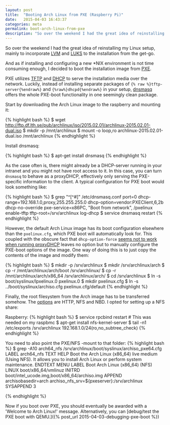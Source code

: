 ```yaml
---
layout: post
title:  "Booting Arch Linux from PXE (Raspberry Pi)"
date:   2015-04-03 16:43:37
categories: meta
permalink: boot-arch-linux-from-pxe
description: "So over the weekend I had the great idea of reinstalling my Linux setup, mainly to incorporate LVM and LUKS to the installation from the get-go. And as if installing and configuring a new *NIX environment is not time consuming enough, I decided to boot the installation image from PXE."
---
```


So over the weekend I had the great idea of reinstalling my Linux setup, mainly to incorporate [LVM](http://en.wikipedia.org/wiki/Logical_Volume_Manager_%28Linux%29) and [LUKS](http://en.wikipedia.org/wiki/Linux_Unified_Key_Setup) to the installation from the get-go.

And as if installing and configuring a new \*NIX environment is not time consuming enough, I decided to boot the installation image from [PXE](http://en.wikipedia.org/wiki/Preboot_Execution_Environment).

PXE utilizes [TFTP](http://en.wikipedia.org/wiki/Trivial_File_Transfer_Protocol) and [DHCP](http://en.wikipedia.org/wiki/Dynamic_Host_Configuration_Protocol) to serve the installation media over the network. Luckily, instead of installing separate packages of `{% raw %}tftp-server{%endraw%}` and `{%raw%}dhcpd{%endraw%}` in  your setup, [dnsmasq](http://en.wikipedia.org/wiki/Dnsmasq) offers the whole PXE-boot functionality in one seemingly clean package.

Start by downloading the Arch Linux image to the raspberry and mounting it:

{% highlight bash %}
$ wget http://ftp.df.lth.se/pub/archlinux/iso/2015.02.01/archlinux-2015.02.01-dual.iso
$ mkdir -p /mnt/archlinux
$ mount -o loop,ro archlinux-2015.02.01-dual.iso /mnt/archlinux
{% endhighlight %}

Install dnsmasq:

{% highlight bash %}
$ apt-get install dnsmasq
{% endhighlight %}

As the case often is, there might already be a DHCP-server running in your intranet and you might not have root access to it. In this case, you can turn `dnsmasq` to behave as a proxyDHCP, effectively only serving the PXE-specific information to the client. A typical configuration for PXE boot would look something like:

{% highlight bash %}
$ grep "^[^#]" /etc/dnsmasq.conf
port=0
dhcp-range=192.168.1.0,proxy,255.255.255.0
dhcp-option=vendor:PXEClient,6,2b
dhcp-no-override
pxe-service=x86PC, "Boot from network", /pxelinux
enable-tftp
tftp-root=/srv/archlinux
log-dhcp
$ service dnsmasq restart
{% endhighlight %}

However, the default Arch Linux image has its boot configuration elsewhere than the `pxelinux.cfg`, which PXE boot will automatically look for. This coupled with the obscure fact that `dhcp-option-force` [seems not to work when running proxyDHCP](http://www.richud.com/wiki/Network_iPXE_dnsmasq_Examples_PXE_BOOT) leaves no option but to manually configure the PXE-boot options of the image. One way of doing this is to just copy the contents of the image and modify them:

{% highlight bash %}
$ mkdir -p /srv/archlinux
$ mkdir /srv/archlinux/arch
$ cp -r /mnt/archlinux/arch/boot /srv/archlinux/
$ cp -r /mnt/archlinux/arch/x86_64 /srv/archlinux/arch/
$ cd /srv/archlinux
$ ln -s boot/syslinux/lpxelinux.0 pxelinux.0
$ mkdir pxelinux.cfg
$ ln -s ../boot/syslinux/archiso.cfg pxelinux.cfg/default
{% endhighlight %}

Finally, the root filesystem from the Arch image has to be transferred somehow. The [options](https://wiki.archlinux.org/index.php/PXE#Boot) are HTTP, NFS and NBD. I opted for setting up a NFS share:

Raspberry:
{% highlight bash %}
$ service rpcbind restart # This was needed on my raspbmc
$ apt-get install nfs-kernel-server
$ tail -n1 /etc/exports
/srv/archlinux 192.168.1.0/24(ro,no_subtree_check)
{% endhighlight %}

You need to also point the PXE/NFS -mount to that folder:
{% highlight bash %}
$ grep -A10 arch64_nfs /srv/archlinux/boot/syslinux/archiso_pxe64.cfg
LABEL arch64_nfs
TEXT HELP
Boot the Arch Linux (x86_64) live medium (Using NFS).
It allows you to install Arch Linux or perform system maintenance.
ENDTEXT
MENU LABEL Boot Arch Linux (x86_64) (NFS)
LINUX boot/x86_64/vmlinuz
INITRD boot/intel_ucode.img,boot/x86_64/archiso.img
APPEND archisobasedir=arch archiso_nfs_srv=${pxeserver}:/srv/archlinux
SYSAPPEND 3

{% endhighlight %}

Now if you boot over PXE, you should eventually be awarded with a 'Welcome to Arch Linux!' message. Alternatively, you can [debug/test the PXE boot with QEMU.]({% post_url 2015-04-03-debugging-pxe-boot %})
